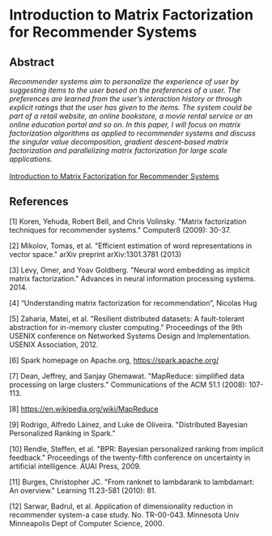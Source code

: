 <h1>Introduction to Matrix Factorization for Recommender Systems</h1>
<h2>Abstract</h2>
<i>Recommender systems aim to personalize the experience of user by suggesting items to the user based on the preferences of a user. The preferences are learned from the user’s interaction history or through explicit ratings that the user has given to the items. The system could be part of a retail website, an online bookstore, a movie rental service or an online education portal and so on. In this paper, I will focus on matrix factorization algorithms as applied to recommender systems and discuss the singular value decomposition, gradient descent-based matrix factorization and parallelizing matrix factorization for large scale applications.</i>
<br><br>
<a href="https://github.com/shah314/matrix-factorization/raw/master/matrix-factorization-recommender-systems.pdf">Introduction to Matrix Factorization for Recommender Systems</a>
<br>
<h2>References</h2>

[1] Koren, Yehuda, Robert Bell, and Chris Volinsky. "Matrix factorization techniques for recommender systems." Computer8 (2009): 30-37.

[2] Mikolov, Tomas, et al. "Efficient estimation of word representations in vector space." arXiv preprint arXiv:1301.3781 (2013)

[3] Levy, Omer, and Yoav Goldberg. "Neural word embedding as implicit matrix factorization." Advances in neural information processing systems. 2014.

[4] “Understanding matrix factorization for recommendation”, Nicolas Hug

[5] Zaharia, Matei, et al. "Resilient distributed datasets: A fault-tolerant abstraction for in-memory cluster computing." Proceedings of the 9th USENIX conference on Networked Systems Design and Implementation. USENIX Association, 2012.

[6] Spark homepage on Apache.org, https://spark.apache.org/

[7] Dean, Jeffrey, and Sanjay Ghemawat. "MapReduce: simplified data processing on large clusters." Communications of the ACM 51.1 (2008): 107-113.

[8] https://en.wikipedia.org/wiki/MapReduce

[9] Rodrigo, Alfredo Láinez, and Luke de Oliveira. "Distributed Bayesian Personalized Ranking in Spark."

[10] Rendle, Steffen, et al. "BPR: Bayesian personalized ranking from implicit feedback." Proceedings of the twenty-fifth conference on uncertainty in artificial intelligence. AUAI Press, 2009.

[11] Burges, Christopher JC. "From ranknet to lambdarank to lambdamart: An overview." Learning 11.23-581 (2010): 81.

[12] Sarwar, Badrul, et al. Application of dimensionality reduction in recommender system-a case study. No. TR-00-043. Minnesota Univ Minneapolis Dept of Computer Science, 2000.
